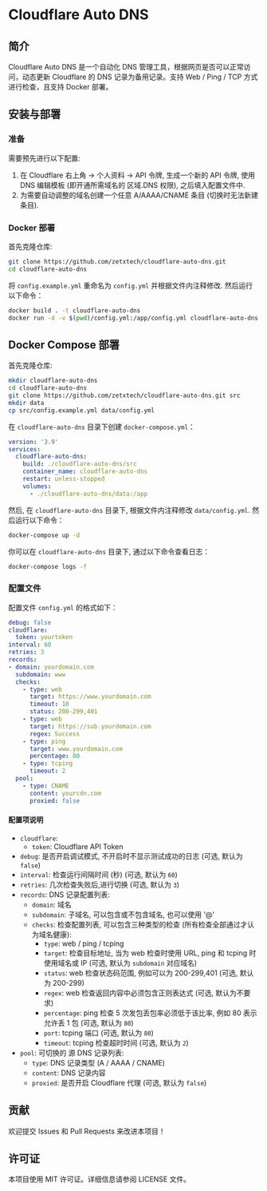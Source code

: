 # Cloudflare Auto DNS

## 简介

Cloudflare Auto DNS 是一个自动化 DNS 管理工具，根据网页是否可以正常访问，动态更新 Cloudflare 的 DNS 记录为备用记录。支持 Web / Ping / TCP 方式进行检查，且支持 Docker 部署。

## 安装与部署

### 准备

需要预先进行以下配置:

1. 在 Cloudflare 右上角 -> 个人资料 -> API 令牌, 生成一个新的 API 令牌, 使用 DNS 编辑模板 (即开通所需域名的 区域.DNS 权限), 之后填入配置文件中.
2. 为需要自动调整的域名创建一个任意 A/AAAA/CNAME 条目 (切换时无法新建条目).

### Docker 部署

首先克隆仓库:

```sh
git clone https://github.com/zetxtech/cloudflare-auto-dns.git
cd cloudflare-auto-dns
```

将 `config.example.yml` 重命名为 `config.yml` 并根据文件内注释修改. 然后运行以下命令：

```sh
docker build . -t cloudflare-auto-dns
docker run -d -v $(pwd)/config.yml:/app/config.yml cloudflare-auto-dns
```

## Docker Compose 部署

首先克隆仓库:

```sh
mkdir cloudflare-auto-dns
cd cloudflare-auto-dns
git clone https://github.com/zetxtech/cloudflare-auto-dns.git src
mkdir data
cp src/config.example.yml data/config.yml
```

在 `cloudflare-auto-dns` 目录下创建 `docker-compose.yml`：

```yaml
version: '3.9'
services:
  cloudflare-auto-dns:
    build: ./cloudflare-auto-dns/src
    container_name: cloudflare-auto-dns
    restart: unless-stopped
    volumes:
      - ./cloudflare-auto-dns/data:/app
```

然后, 在 `cloudflare-auto-dns` 目录下, 根据文件内注释修改 `data/config.yml`. 然后运行以下命令：

```sh
docker-compose up -d
```

你可以在 `cloudflare-auto-dns` 目录下, 通过以下命令查看日志：

```sh
docker-compose logs -f
```

### 配置文件
配置文件 `config.yml` 的格式如下：

```yml
debug: false
cloudflare:
  token: yourtoken
interval: 60
retries: 3
records:
- domain: yourdomain.com
  subdomain: www
  checks:
    - type: web
      target: https://www.yourdomain.com
      timeout: 10
      status: 200-299,401
    - type: web
      target: https://sub.yourdomain.com
      regex: Success
    - type: ping
      target: www.yourdomain.com
      percentage: 80
    - type: tcping
      timeout: 2
  pool:
    - type: CNAME
      content: yourcdn.com
      proxied: false
```

#### 配置项说明
 - `cloudflare`:
    - `token`: Cloudflare API Token
 - `debug`: 是否开启调试模式, 不开启时不显示测试成功的日志 (可选, 默认为 `false`)
 - `interval`: 检查运行间隔时间 (秒) (可选, 默认为 `60`)
 - `retries`: 几次检查失败后,进行切换 (可选, 默认为 `3`)
 - `records`: DNS 记录配置列表:
    - `domain`: 域名
    - `subdomain`: 子域名, 可以包含或不包含域名, 也可以使用 '@'
    - `checks`: 检查配置列表, 可以包含三种类型的检查 (所有检查全部通过才认为域名健康):
        - `type`: web / ping / tcping
        - `target`: 检查目标地址, 当为 web 检查时使用 URL, ping 和 tcping 时使用域名或 IP (可选, 默认为 `subdomain` 对应域名)
        - `status`: web 检查状态码范围, 例如可以为 200-299,401 (可选, 默认为 200-299)
        - `regex`: web 检查返回内容中必须包含正则表达式 (可选, 默认为不要求)
        - `percentage`: ping 检查 5 次发包丢包率必须低于该比率, 例如 80 表示允许丢 1 包 (可选, 默认为 `80`)
        - `port`: tcping 端口 (可选, 默认为 `80`)
        - `timeout`: tcping 检查超时时间 (可选, 默认为 `2`)
 - `pool`: 可切换的 源 DNS 记录列表:
    - `type`: DNS 记录类型 (A / AAAA / CNAME)
    - `content`: DNS 记录内容
    - `proxied`: 是否开启 Cloudflare 代理 (可选, 默认为 `false`)

## 贡献

欢迎提交 Issues 和 Pull Requests 来改进本项目！

## 许可证

本项目使用 MIT 许可证。详细信息请参阅 LICENSE 文件。